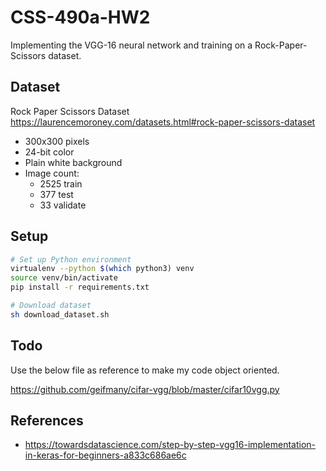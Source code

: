 # CSS-490a-HW2
Implementing the VGG-16 neural network and training on a Rock-Paper-Scissors dataset.

## Dataset
Rock Paper Scissors Dataset
https://laurencemoroney.com/datasets.html#rock-paper-scissors-dataset
* 300x300 pixels
* 24-bit color
* Plain white background
* Image count:
  * 2525 train
  * 377 test
  * 33 validate

## Setup
```bash
# Set up Python environment
virtualenv --python $(which python3) venv
source venv/bin/activate
pip install -r requirements.txt

# Download dataset
sh download_dataset.sh
```

## Todo
Use the below file as reference to make my code object oriented.

https://github.com/geifmany/cifar-vgg/blob/master/cifar10vgg.py

## References
* https://towardsdatascience.com/step-by-step-vgg16-implementation-in-keras-for-beginners-a833c686ae6c
